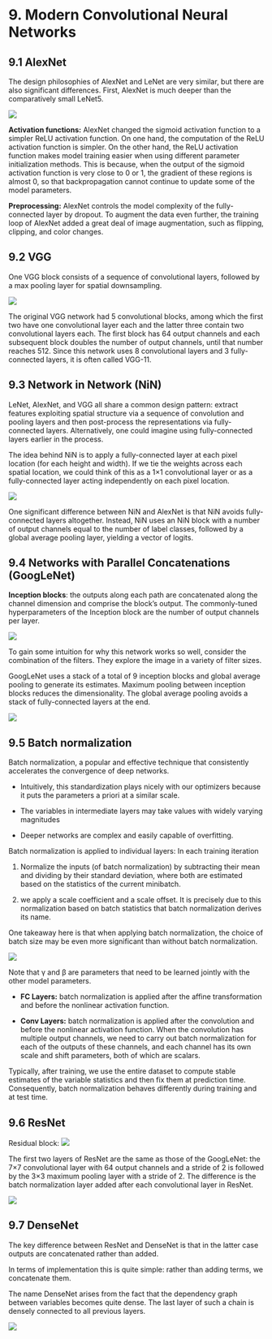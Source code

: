 # 9. Modern Convolutional Neural Networks

## 9.1 AlexNet

The design philosophies of AlexNet and LeNet are very similar, but there are also significant differences. First, AlexNet is much deeper than the comparatively small LeNet5.

![](imgs/alexnet.png)

**Activation functions:**  AlexNet changed the sigmoid activation function to a simpler ReLU activation function. On one hand, the computation of the ReLU activation function is simpler. On the other hand, the ReLU activation function makes model training easier when using different parameter initialization methods. This is because, when the output of the sigmoid activation function is very close to 0 or 1, the gradient of these regions is almost 0, so that backpropagation cannot continue to update some of the model parameters.

**Preprocessing:** AlexNet controls the model complexity of the fully-connected layer by dropout. To augment the data even further, the training loop of AlexNet added a great deal of image augmentation, such as flipping, clipping, and color changes.

## 9.2 VGG

One VGG block consists of a sequence of convolutional layers, followed by a max pooling layer for spatial downsampling.

![](imgs/vgg.png)

The original VGG network had 5 convolutional blocks, among which the first two have one convolutional layer each and the latter three contain two convolutional layers each. The first block has 64 output channels and each subsequent block doubles the number of output channels, until that number reaches 512. Since this network uses 8 convolutional layers and 3 fully-connected layers, it is often called VGG-11.

## 9.3 Network in Network (NiN)

LeNet, AlexNet, and VGG all share a common design pattern: extract features exploiting spatial structure via a sequence of convolution and pooling layers and then post-process the representations via fully-connected layers. Alternatively, one could imagine using fully-connected layers earlier in the process.

The idea behind NiN is to apply a fully-connected layer at each pixel location (for each height and width). If we tie the weights across each spatial location, we could think of this as a 1×1 convolutional layer or as a fully-connected layer acting independently on each pixel location.

![](imgs/nin.png)

One significant difference between NiN and AlexNet is that NiN avoids fully-connected layers altogether. Instead, NiN uses an NiN block with a number of output channels equal to the number of label classes, followed by a global average pooling layer, yielding a vector of logits.

## 9.4 Networks with Parallel Concatenations (GoogLeNet)

**Inception blocks**: the outputs along each path are concatenated along the channel dimension and comprise the block’s output. The commonly-tuned hyperparameters of the Inception block are the number of output channels per layer.

![](imgs/inception_block.png)

To gain some intuition for why this network works so well, consider the combination of the filters. They explore the image in a variety of filter sizes.

GoogLeNet uses a stack of a total of 9 inception blocks and global average pooling to generate its estimates. Maximum pooling between inception blocks reduces the dimensionality. The global average pooling avoids a stack of fully-connected layers at the end.

![](imgs/googlenet.png)

## 9.5 Batch normalization

Batch normalization, a popular and effective technique that consistently accelerates the convergence of deep networks.

* Intuitively, this standardization plays nicely with our optimizers because it puts the parameters a priori at a similar scale.

* The variables in intermediate layers may take values with widely varying magnitudes

* Deeper networks are complex and easily capable of overfitting.

Batch normalization is applied to individual layers:
In each training iteration
1. Normalize the inputs (of batch normalization) by subtracting their mean and dividing by their standard deviation, where both are estimated based on the statistics of the current minibatch.

2. we apply a scale coefficient and a scale offset. It is precisely due to this normalization based on batch statistics that batch normalization derives its name.

One takeaway here is that when applying batch normalization, the choice of batch size may be even more significant than without batch normalization.

![](imgs/bn.png)

Note that γ and β are parameters that need to be learned jointly with the other model parameters.

* **FC Layers:** batch normalization is applied after the affine transformation and before the nonlinear activation function.

* **Conv Layers:** batch normalization is applied after the convolution and before the nonlinear activation function. When the convolution has multiple output channels, we need to carry out batch normalization for each of the outputs of these channels, and each channel has its own scale and shift parameters, both of which are scalars.

Typically, after training, we use the entire dataset to compute stable estimates of the variable statistics and then fix them at prediction time. Consequently, batch normalization behaves differently during training and at test time.

## 9.6 ResNet
Residual block:
![](imgs/rb.png)

The first two layers of ResNet are the same as those of the GoogLeNet: the 7×7 convolutional layer with 64 output channels and a stride of 2 is followed by the 3×3 maximum pooling layer with a stride of 2. The difference is the batch normalization layer added after each convolutional layer in ResNet.

![](imgs/rn.png)

## 9.7 DenseNet

The key difference between ResNet and DenseNet is that in the latter case outputs are concatenated rather than added.

In terms of implementation this is quite simple: rather than adding terms, we concatenate them.

The name DenseNet arises from the fact that the dependency graph between variables becomes quite dense. The last layer of such a chain is densely connected to all previous layers.

![](imgs/dense.png)
